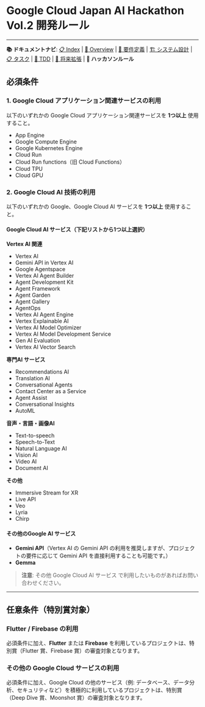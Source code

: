 # Google Cloud Japan AI Hackathon Vol.2 開発ルール

---

**📚 ドキュメントナビ**: [📋 Index](index.md) | [📖 Overview](Archive/README.md) | [📝 要件定義](Archive/REQUIREMENT.md) | [🏗️ システム設計](Archive/system_design.md) | [📋 タスク](Archive/tasks.md) | [🧪 TDD](Archive/tdd_guide.md) | [🚀 将来拡張](Archive/future_extensions.md) | **📏 ハッカソンルール**

## 必須条件

### 1. Google Cloud アプリケーション関連サービスの利用

以下のいずれかの Google Cloud アプリケーション関連サービスを **1つ以上** 使用すること。

- App Engine
- Google Compute Engine
- Google Kubernetes Engine
- Cloud Run
- Cloud Run functions（旧 Cloud Functions）
- Cloud TPU
- Cloud GPU

### 2. Google Cloud AI 技術の利用

以下のいずれかの Google、Google Cloud AI サービスを **1つ以上** 使用すること。

#### Google Cloud AI サービス（下記リストから1つ以上選択）

**Vertex AI 関連**
- Vertex AI
- Gemini API in Vertex AI
- Google Agentspace
- Vertex AI Agent Builder
- Agent Development Kit
- Agent Framework
- Agent Garden
- Agent Gallery
- AgentOps
- Vertex AI Agent Engine
- Vertex Explainable AI
- Vertex AI Model Optimizer
- Vertex AI Model Development Service
- Gen AI Evaluation
- Vertex AI Vector Search

**専門AI サービス**
- Recommendations AI
- Translation AI
- Conversational Agents
- Contact Center as a Service
- Agent Assist
- Conversational Insights
- AutoML

**音声・言語・画像AI**
- Text-to-speech
- Speech-to-Text
- Natural Language AI
- Vision AI
- Video AI
- Document AI

**その他**
- Immersive Stream for XR
- Live API
- Veo
- Lyria
- Chirp

#### その他のGoogle AI サービス
- **Gemini API**（Vertex AI の Gemini API の利用を推奨しますが、プロジェクトの要件に応じて Gemini API を直接利用することも可能です。）
- **Gemma**

> **注意**: その他 Google Cloud AI サービス で利用したいものがあればお問い合わせください。

---

## 任意条件（特別賞対象）

### Flutter / Firebase の利用

必須条件に加え、**Flutter** または **Firebase** を利用しているプロジェクトは、特別賞（Flutter 賞、Firebase 賞）の審査対象となります。

### その他の Google Cloud サービスの利用

必須条件に加え、Google Cloud の他のサービス（例: データベース、データ分析、セキュリティなど）を積極的に利用しているプロジェクトは、特別賞（Deep Dive 賞、Moonshot 賞）の審査対象となります。